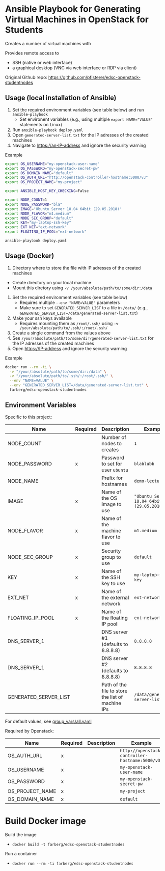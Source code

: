 # Ansible Playbook for Generating Virtual Machines in OpenStack for Students

Creates a number of virtual machines with

Provides remote access to
- SSH (native or web interface)
- a graphical desktop (VNC via web interface or RDP via client)

Original Github repo: <https://github.com/pfisterer/edsc-openstack-studentnodes>

## Usage (local installation of Ansible)

1. Set the required environment variables (see table below) and run `ansible-playbook`
   - Set environent variables (e.g., using multiple `export NAME="VALUE"` statements on Linux)
1. Run `ansible-playbook deploy.yaml`
1. Open `generated-server-list.txt` for the IP adresses of the created machines
1. Navigate to <https://an-IP-address> and ignore the security warning

Example

```bash 
export OS_USERNAME="my-openstack-user-name"
export OS_PASSWORD="my-openstack-secret-pw"
export OS_DOMAIN_NAME="default"
export OS_AUTH_URL="http://openstack-controller-hostname:5000/v3"
export OS_PROJECT_NAME="my-project"

export ANSIBLE_HOST_KEY_CHECKING=False 

export NODE_COUNT=1
export NODE_PASSWORD="bla"
export IMAGE="Ubuntu Server 18.04 64bit (29.05.2018)"
export NODE_FLAVOR="m1.medium"
export NODE_SEC_GROUP="default"
export KEY="my-laptop-ssh-key"
export EXT_NET="ext-network"
export FLOATING_IP_POOL="ext-network"

ansible-playbook deploy.yaml
```

## Usage (Docker)

1. Directory where to store the file with IP adresses of the created machines
  - Create directory on your local machine
  - Mount this diretory using `-v /your/absolute/path/to/some/dir:/data`
1. Set the required environment variables (see table below)
   - Requires multiple `--env "NAME=VALUE"` parameters
   - Make sure to set `GENERATED_SERVER_LIST` to a file in `/data/` (e.g., `GENERATED_SERVER_LIST=/data/generated-server-list.txt`)
1. Make your ssh keys available
   - Requires mounting them as `/root/.ssh/` using `-v /your/absolute/path/to/.ssh/:/root/.ssh/`
1. Create a single command from the values above
1. See `/your/absolute/path/to/some/dir/generated-server-list.txt` for the IP adresses of the created machines
2. Open <https://IP-address> and ignore the security warning

Example

```bash
docker run --rm -ti \
  -v "/your/absolute/path/to/some/dir:/data" \
  -v "/your/absolute/path/to/.ssh/:/root/.ssh/" \
  --env "NAME=VALUE" \
  --env "GENERATED_SERVER_LIST=/data/generated-server-list.txt" \
  farberg/edsc-openstack-studentnodes
```

## Environment Variables

Specific to this project:

| Name                  | Required | Description                                       | Example                                    |
| --------------------- | -------- | ------------------------------------------------- | ------------------------------------------ |
| NODE_COUNT            |          | Number of nodes to creates                        | `1`                                        |
| NODE_PASSWORD         | x        | Password to set for user `ubuntu`                 | `blablubb`                                 |
| NODE_NAME             |          | Prefix for hostnames                              | `demo-lecture`                             |
| IMAGE                 | x        | Name of the OS image to use                       | `"Ubuntu Server 18.04 64bit (29.05.2018)"` |
| NODE_FLAVOR           | x        | Name of the machine flavor to use                 | `m1.medium`                                |
| NODE_SEC_GROUP        | x        | Security group to use                             | `default`                                  |
| KEY                   | x        | Name of the SSH key to use                        | `my-laptop-ssh-key`                        |
| EXT_NET               | x        | Name of the external network                      | `ext-network`                              |
| FLOATING_IP_POOL      | x        | Name of the floating IP pool                      | `ext-network`                              |
| DNS_SERVER_1          |          | DNS server #1 (defaults to 8.8.8.8)               | `8.8.8.8`                                  |
| DNS_SERVER_1          |          | DNS server #2 (defaults to 8.8.8.8)               | `8.8.8.8`                                  |
| GENERATED_SERVER_LIST |          | Path of the file to store the list of machine IPs | `/data/generated-server-list.txt`          |

For default values, see [group_vars/all.yaml](group_vars/all.yaml)

Required by Openstack:

| Name            | Required | Description | Example                                        |
| --------------- | -------- | ----------- | ---------------------------------------------- |
| OS_AUTH_URL     | x        |             | `http://openstack-controller-hostname:5000/v3` |
| OS_USERNAME     | x        |             | `my-openstack-user-name`                       |
| OS_PASSWORD     | x        |             | `my-openstack-secret-pw`                       |
| OS_PROJECT_NAME | x        |             | `my-project`                                   |
| OS_DOMAIN_NAME  | x        |             | `default`                                      |


# Build Docker image

Build the image
- `docker build -t farberg/edsc-openstack-studentnodes`

Run a container
- `docker run --rm -ti farberg/edsc-openstack-studentnodes` 
